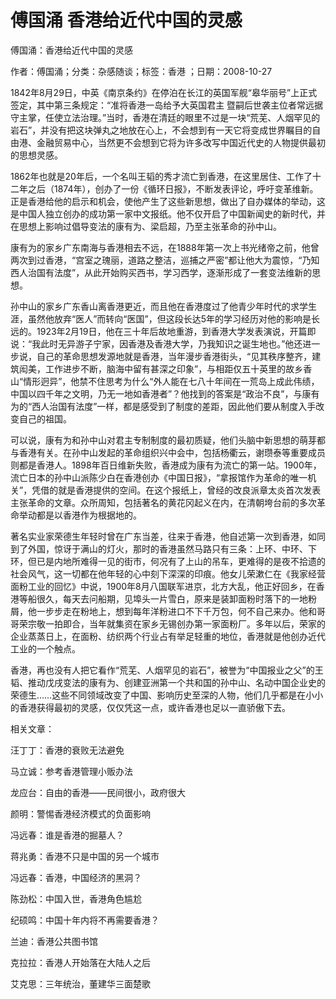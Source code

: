 # 傅国涌  香港给近代中国的灵感    
    
傅国涌：香港给近代中国的灵感    
作者：傅国涌；分类：杂感随谈；标签：香港 ；日期：2008-10-27    
1842年8月29日，中英《南京条约》在停泊在长江的英国军舰“皋华丽号”上正式签定，其中第三条规定：“准将香港一岛给予大英国君主 暨嗣后世袭主位者常远据守主掌，任使立法治理。”当时，香港在清廷的眼里不过是一块“荒芜、人烟罕见的岩石”，并没有把这块弹丸之地放在心上，不会想到有一天它将变成世界瞩目的自由港、金融贸易中心，当然更不会想到它将为许多改写中国近代史的人物提供最初的思想灵感。    
1862年也就是20年后，一个名叫王韬的秀才流亡到香港，在这里居住、工作了十二年之后（1874年），创办了一份《循环日报》，不断发表评论，呼吁变革维新。正是香港给他的启示和机会，使他产生了这些新思想，做出了自办媒体的举动，这是中国人独立创办的成功第一家中文报纸。他不仅开启了中国新闻史的新时代，并在思想上影响过倡导变法的康有为、梁启超，乃至主张革命的孙中山。    
康有为的家乡广东南海与香港相去不远，在1888年第一次上书光绪帝之前，他曾两次到过香港，“宫室之瑰丽，道路之整洁，巡捕之严密”都让他大为震惊，“乃知西人治国有法度”，从此开始购买西书，学习西学，逐渐形成了一套变法维新的思想。    
孙中山的家乡广东香山离香港更近，而且他在香港度过了他青少年时代的求学生涯，虽然他放弃“医人”而转向“医国”，但这段长达5年的学习经历对他的影响是长远的。1923年2月19日，他在三十年后故地重游，到香港大学发表演说，开篇即说：“我此时无异游子宁家，因香港及香港大学，乃我知识之诞生地也。”他还进一步说，自己的革命思想发源地就是香港，当年漫步香港街头，“见其秩序整齐，建筑闳美，工作进步不断，脑海中留有甚深之印象”，与相距仅五十英里的故乡香山“情形迥异”，他禁不住思考为什么“外人能在七八十年间在一荒岛上成此伟绩，中国以四千年之文明，乃无一地如香港者”？他找到的答案是“政治不良”，与康有为的“西人治国有法度”一样，都是感受到了制度的差距，因此他们要从制度入手改变自己的祖国。    
可以说，康有为和孙中山对君主专制制度的最初质疑，他们头脑中新思想的萌芽都与香港有关。在孙中山发起的革命组织兴中会中，包括杨衢云，谢瓒泰等重要成员则都是香港人。1898年百日维新失败，香港成为康有为流亡的第一站。1900年，流亡日本的孙中山派陈少白在香港创办《中国日报》，“拿报馆作为革命的唯一机关”，凭借的就是香港提供的空间。在这个报纸上，曾经的改良派章太炎首次发表主张革命的文章。众所周知，包括著名的黄花冈起义在内，在清朝垮台前的多次革命举动都是以香港作为根据地的。    
著名实业家荣德生年轻时曾在广东当差，往来于香港，他自述第一次到香港，如同到了外国，惊讶于满山的灯火，那时的香港虽然马路只有三条：上环、中环、下环，但已是内地所难得一见的街市，何况有了上山的吊车，更难得的是夜不拾遗的社会风气，这一切都在他年轻的心中刻下深深的印痕。他女儿荣漱仁在《我家经营面粉工业的回忆》中说，1900年8月八国联军进京，北方大乱，他正好回乡，在香港等船很久，每天去问船期，见埠头一片雪白，原来是装卸面粉时落下的一地粉屑，他一步步走在粉地上，想到每年洋粉进口不下千万包，何不自己来办。他和哥哥荣宗敬一拍即合，当年就集资在家乡无锡创办第一家面粉厂。多年以后，荣家的企业蒸蒸日上，在面粉、纺织两个行业占有举足轻重的地位，香港就是他创办近代工业的一个触点。    
香港，再也没有人把它看作“荒芜、人烟罕见的岩石”，被誉为“中国报业之父”的王韬、推动戊戌变法的康有为、创建亚洲第一个共和国的孙中山、名动中国企业史的荣德生……这些不同领域改变了中国、影响历史至深的人物，他们几乎都是在小小的香港获得最初的灵感，仅仅凭这一点，或许香港也足以一直骄傲下去。    
    
相关文章：    
汪丁丁：香港的衰败无法避免    
马立诚：参考香港管理小贩办法    
龙应台：自由的香港——民间很小，政府很大    
颜明：警惕香港经济模式的负面影响    
冯远春：谁是香港的掘墓人？    
蒋兆勇：香港不只是中国的另一个城市    
冯远春：香港，中国经济的黑洞？    
陈劲松：中国入世，香港角色尴尬    
纪硕鸣：中国十年内将不再需要香港？    
兰迪：香港公共图书馆    
克拉拉：香港人开始落在大陆人之后    
艾克思：三年统治，董建华三面楚歌